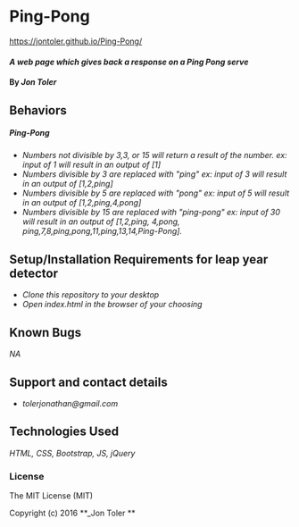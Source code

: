 # Ping-Pong
https://jontoler.github.io/Ping-Pong/
#### _A web page which gives back a response on a Ping Pong serve_

#### By _**Jon Toler**_

## Behaviors
##### Ping-Pong
* _Numbers not divisible by 3,3, or 15 will return a result of the number. ex: input of 1 will result in an output of [1]_
* _Numbers divisible by 3 are replaced with "ping" ex: input of 3 will result in an output of [1,2,ping]_
* _Numbers divisible by 5 are replaced with "pong" ex: input of 5 will result in an output of [1,2,ping,4,pong]_
* _Numbers divisible by 15 are replaced with "ping-pong" ex: input of 30 will result in an output of [1,2,ping, 4,pong, ping,7,8,ping,pong,11,ping,13,14,Ping-Pong]._


## Setup/Installation Requirements for leap year detector
* _Clone this repository to your desktop_
* _Open index.html in the browser of your choosing_



## Known Bugs
_NA_

## Support and contact details
* _tolerjonathan@gmail.com_


## Technologies Used
_HTML,
CSS,
Bootstrap,
JS,
jQuery_

### License
The MIT License (MIT)

Copyright (c) 2016 **_Jon Toler **
